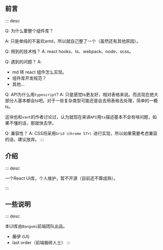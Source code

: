 ## 前言

::: desc

Q: 为什么要整个组件库？

A: 只是单纯的不喜欢antd，所以就自己整了一个（虽然还有其他原因）。

Q: 用到的技术栈？
A: react hooks、ts、webpack、node、scss。

Q: 遇到的问题？
A: 
 - md 转 react 组件怎么实现。
 - 组件库开发规范？
 - 其他...

Q: API为什么用```typescript```?
A: 只是感觉ts更友好，相对表格来说。而且现在绝大部分人基本都会ts吧。对于一些复杂类型可能还是会去用表格去处理，简单的一概ts。

这块也和```vant```的作者讨论过，认为就现在来讲```API```用``` ts ```描述基本不会有啥问题，如果不懂的话，那就快去学。

Q: 兼容性？
A: CSS将采用```Grid（chrome 57+）```进行实现，所以如果需要考虑兼容的话，建议放弃。
:::

## 介绍

::: desc

一个React UI库，个人维护，暂不开源（目前还不算成熟）。

:::

## 一些说明
::: desc

本UI库由` Bangumi `前端团队出品。 

- 藤伊 (UI)
- last order（前端搬砖人士）
:::